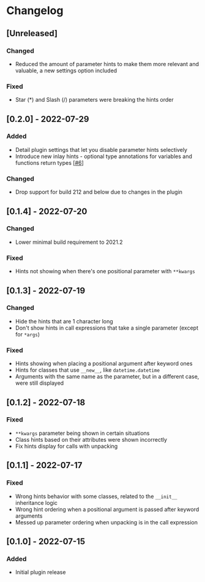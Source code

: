 # Changelog

## [Unreleased]
### Changed
- Reduced the amount of parameter hints to make them more relevant and valuable, a new settings option included

### Fixed
- Star (*) and Slash (/) parameters were breaking the hints order

## [0.2.0] - 2022-07-29
### Added
- Detail plugin settings that let you disable parameter hints selectively
- Introduce new inlay hints - optional type annotations for variables and functions return types [[#6](https://github.com/WhiteMemory99/Intellij-Python-Inlay-Params/pull/6)]

### Changed
- Drop support for build 212 and below due to changes in the plugin

## [0.1.4] - 2022-07-20
### Changed
- Lower minimal build requirement to 2021.2

### Fixed
- Hints not showing when there's one positional parameter with `**kwargs`

## [0.1.3] - 2022-07-19
### Changed
- Hide the hints that are 1 character long
- Don't show hints in call expressions that take a single parameter (except for `*args`)

### Fixed
- Hints showing when placing a positional argument after keyword ones
- Hints for classes that use `__new__`, like `datetime.datetime`
- Arguments with the same name as the parameter, but in a different case, were still displayed

## [0.1.2] - 2022-07-18
### Fixed
- `**kwargs` parameter being shown in certain situations
- Class hints based on their attributes were shown incorrectly
- Fix hints display for calls with unpacking

## [0.1.1] - 2022-07-17
### Fixed
- Wrong hints behavior with some classes, related to the `__init__` inheritance logic
- Wrong hint ordering when a positional argument is passed after keyword arguments
- Messed up parameter ordering when unpacking is in the call expression

## [0.1.0] - 2022-07-15
### Added
- Initial plugin release